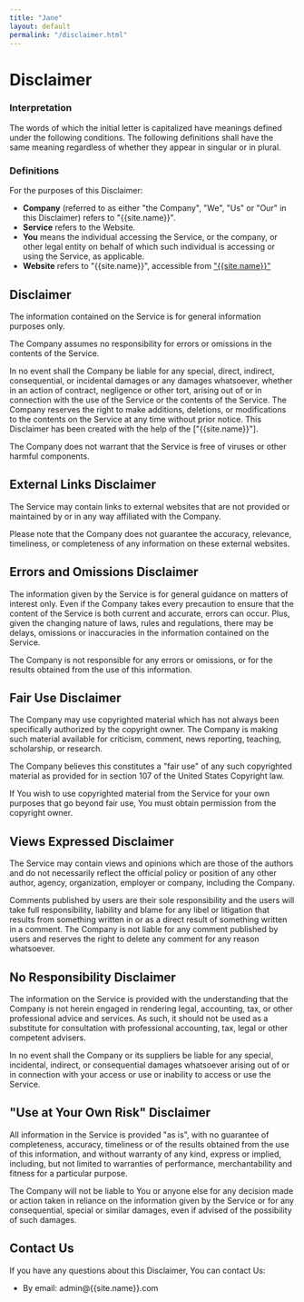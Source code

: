 ```yaml
---
title: "Jane"
layout: default
permalink: "/disclaimer.html"
---
```


Disclaimer
==========

### Interpretation

The words of which the initial letter is capitalized have meanings defined under the following conditions. The following definitions shall have the same meaning regardless of whether they appear in singular or in plural.

### Definitions

For the purposes of this Disclaimer:

*   **Company** (referred to as either "the Company", "We", "Us" or "Our" in this Disclaimer) refers to "{{site.name}}".
*   **Service** refers to the Website.
*   **You** means the individual accessing the Service, or the company, or other legal entity on behalf of which such individual is accessing or using the Service, as applicable.
*   **Website** refers to "{{site.name}}", accessible from ["{{site.name}}"](%22%7B%7Bsite.name%7D%7D%22)

Disclaimer
----------

The information contained on the Service is for general information purposes only.

The Company assumes no responsibility for errors or omissions in the contents of the Service.

In no event shall the Company be liable for any special, direct, indirect, consequential, or incidental damages or any damages whatsoever, whether in an action of contract, negligence or other tort, arising out of or in connection with the use of the Service or the contents of the Service. The Company reserves the right to make additions, deletions, or modifications to the contents on the Service at any time without prior notice. This Disclaimer has been created with the help of the ["{{site.name}}"].

The Company does not warrant that the Service is free of viruses or other harmful components.

External Links Disclaimer
-------------------------

The Service may contain links to external websites that are not provided or maintained by or in any way affiliated with the Company.

Please note that the Company does not guarantee the accuracy, relevance, timeliness, or completeness of any information on these external websites.

Errors and Omissions Disclaimer
-------------------------------

The information given by the Service is for general guidance on matters of interest only. Even if the Company takes every precaution to ensure that the content of the Service is both current and accurate, errors can occur. Plus, given the changing nature of laws, rules and regulations, there may be delays, omissions or inaccuracies in the information contained on the Service.

The Company is not responsible for any errors or omissions, or for the results obtained from the use of this information.

Fair Use Disclaimer
-------------------

The Company may use copyrighted material which has not always been specifically authorized by the copyright owner. The Company is making such material available for criticism, comment, news reporting, teaching, scholarship, or research.

The Company believes this constitutes a "fair use" of any such copyrighted material as provided for in section 107 of the United States Copyright law.

If You wish to use copyrighted material from the Service for your own purposes that go beyond fair use, You must obtain permission from the copyright owner.

Views Expressed Disclaimer
--------------------------

The Service may contain views and opinions which are those of the authors and do not necessarily reflect the official policy or position of any other author, agency, organization, employer or company, including the Company.

Comments published by users are their sole responsibility and the users will take full responsibility, liability and blame for any libel or litigation that results from something written in or as a direct result of something written in a comment. The Company is not liable for any comment published by users and reserves the right to delete any comment for any reason whatsoever.

No Responsibility Disclaimer
----------------------------

The information on the Service is provided with the understanding that the Company is not herein engaged in rendering legal, accounting, tax, or other professional advice and services. As such, it should not be used as a substitute for consultation with professional accounting, tax, legal or other competent advisers.

In no event shall the Company or its suppliers be liable for any special, incidental, indirect, or consequential damages whatsoever arising out of or in connection with your access or use or inability to access or use the Service.

"Use at Your Own Risk" Disclaimer
---------------------------------

All information in the Service is provided "as is", with no guarantee of completeness, accuracy, timeliness or of the results obtained from the use of this information, and without warranty of any kind, express or implied, including, but not limited to warranties of performance, merchantability and fitness for a particular purpose.

The Company will not be liable to You or anyone else for any decision made or action taken in reliance on the information given by the Service or for any consequential, special or similar damages, even if advised of the possibility of such damages.

Contact Us
----------

If you have any questions about this Disclaimer, You can contact Us:

*   By email: admin@{{site.name}}.com
